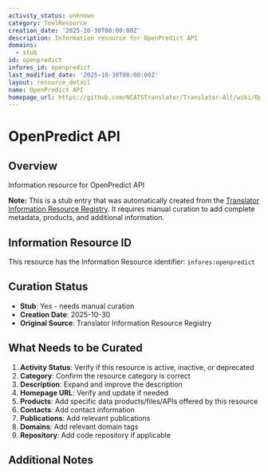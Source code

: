 ```yaml
---
activity_status: unknown
category: ToolResource
creation_date: '2025-10-30T00:00:00Z'
description: Information resource for OpenPredict API
domains:
  - stub
id: openpredict
infores_id: openpredict
last_modified_date: '2025-10-30T00:00:00Z'
layout: resource_detail
name: OpenPredict API
homepage_url: https://github.com/NCATSTranslator/Translator-All/wiki/OpenPredict-KP
---
```


# OpenPredict API

## Overview

Information resource for OpenPredict API

**Note:** This is a stub entry that was automatically created from the [Translator Information Resource Registry](https://biolink.github.io/information-resource-registry/). It requires manual curation to add complete metadata, products, and additional information.

## Information Resource ID

This resource has the Information Resource identifier: `infores:openpredict`

## Curation Status

- **Stub**: Yes - needs manual curation
- **Creation Date**: 2025-10-30
- **Original Source**: Translator Information Resource Registry

## What Needs to be Curated

1. **Activity Status**: Verify if this resource is active, inactive, or deprecated
2. **Category**: Confirm the resource category is correct
3. **Description**: Expand and improve the description
4. **Homepage URL**: Verify and update if needed
5. **Products**: Add specific data products/files/APIs offered by this resource
6. **Contacts**: Add contact information
7. **Publications**: Add relevant publications
8. **Domains**: Add relevant domain tags
9. **Repository**: Add code repository if applicable

## Additional Notes
